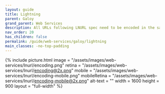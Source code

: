 ```yaml
---
layout: guide
title: Lightning
parent: Galoy
grand_parent: Web Services
description: All URLs following LNURL spec need to be encoded in the same way as BOLT11 invoices are.
nav_order: 20
has_children: false
permalink: /guide/web-services/galoy/lightning
main_classes: -no-top-padding
---
```


{% include picture.html 
   image = "/assets/images/web-services/lnurl/encoding.png"
   retina = "/assets/images/web-services/lnurl/encoding@2x.png"
   mobile = "/assets/images/web-services/lnurl/encoding-mobile.png"
   mobileRetina = "/assets/images/web-services/lnurl/encoding-mobile@2x.png"
   alt-text = ""
   width = 1600
   height = 900
   layout = "full-width"
%}

